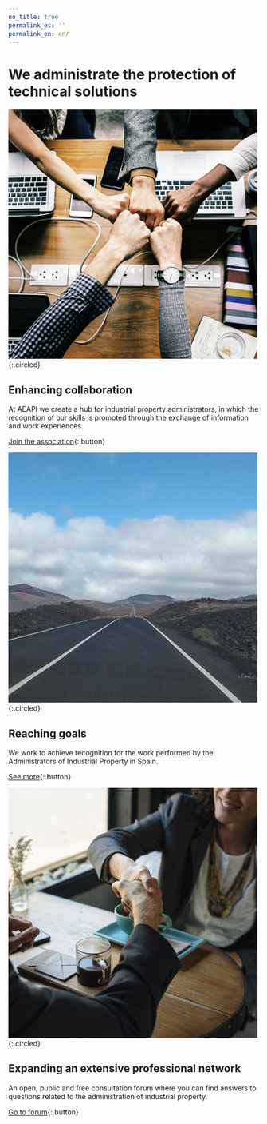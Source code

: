 ```yaml
---
no_title: true
permalink_es: ''
permalink_en: en/
---
```


<style>
    #backgroundImage {
        background-image: url('assets/img/background_3.jpg');
    }

    h3 {
        margin-top: 3em;
    }

    #content {
        padding: 80px 64px 100px;
    }

    #content,
    #content p {
        text-align: center;
    }

    #content img {
        max-width: 40%;
    }

    #content img.circled {
        margin-top: 3em;
    }

    @media screen and (max-width: 570px) {
        #content {
            padding: 80px 10% 100px;
        }
        
        #content img {
            max-width: 80%;
        }
    }
</style>


# We administrate the protection of technical solutions


![Collaboration](assets/img/collaboration.jpg){:.circled}

## Enhancing collaboration

At AEAPI we create a hub for industrial property administrators, in which the recognition of our skills is promoted through the exchange of information and work experiences.

[Join the association](en/register){:.button}


![Goals](assets/img/road.jpg){:.circled}

## Reaching goals

We work to achieve recognition for the work performed by the Administrators of Industrial Property in Spain.

[See more](en/goals){:.button}


![Professional network](assets/img/handshake.jpg){:.circled}

## Expanding an extensive professional network

An open, public and free consultation forum where you can find answers to questions related to the administration of industrial property.

[Go to forum](https://groups.google.com/a/aeapi.es/g/foro){:.button}
